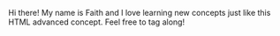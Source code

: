 Hi there!
My name is Faith and I love learning new concepts just like this HTML advanced concept.
Feel free to tag along!